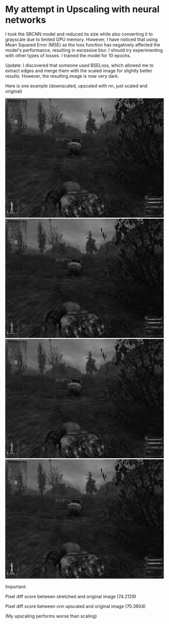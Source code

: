 # My attempt in Upscaling with neural networks
I took the SRCNN model and reduced its size while also converting it to grayscale due to limited GPU memory. However, I have noticed that using Mean Squared Error (MSE) as the loss function has negatively affected the model's performance, resulting in excessive blur. I should try experimenting with other types of losses. I trained the model for 10 epochs.

Update: I discovered that someone used BSELoss, which allowed me to extract edges and merge them with the scaled image for slightly better results. However, the resulting image is now very dark.

Here is one example (downscaled, upscaled with nn, just scaled and original)

![Downscaled](Assets/downscaled.jpg)
![Upscaled](Assets/upscaled.jpg)
![Upscaled](Assets/scaled.jpg)
![Original](Assets/original.jpg)

Important:

Pixel diff score between stretched and original image (74.2129)

Pixel diff score between cnn upscaled and original image (70.3604)

(My upscaling performs worse than scaling)
